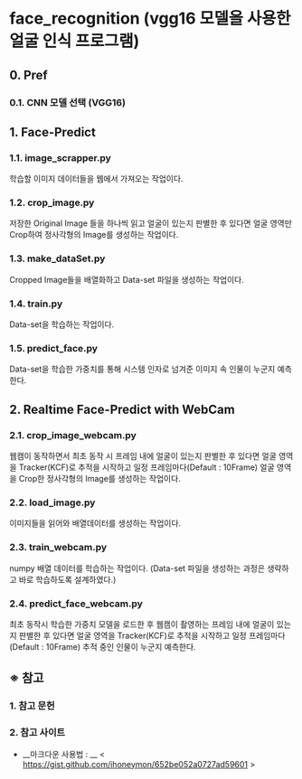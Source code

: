# face_recognition (vgg16 모델을 사용한 얼굴 인식 프로그램)

## 0. Pref

### 0.1. CNN 모델 선택 (VGG16)



## 1. Face-Predict

### 1.1. image_scrapper.py
학습할 이미지 데이터들을 웹에서 가져오는 작업이다.

### 1.2. crop_image.py
저장한 Original Image 들을 하나씩 읽고 얼굴이 있는지 판별한 후 있다면 얼굴 영역만 Crop하여 정사각형의 Image를 생성하는 작업이다.

### 1.3. make_dataSet.py
Cropped Image들을 배열화하고 Data-set 파일을 생성하는 작업이다.

### 1.4. train.py
Data-set을 학습하는 작업이다.

### 1.5. predict_face.py
Data-set을 학습한 가중치를 통해 시스템 인자로 넘겨준 이미지 속 인물이 누군지 예측한다.

## 2. Realtime Face-Predict with WebCam

### 2.1. crop_image_webcam.py
웹캠이 동작하면서 최초 동작 시 프레임 내에 얼굴이 있는지 판별한 후 있다면 얼굴 영역을 Tracker(KCF)로 추적을 시작하고 일정 프레임마다(Default : 10Frame) 얼굴 영역을 Crop한 정사각형의 Image를 생성하는 작업이다.

### 2.2. load_image.py
이미지들을 읽어와 배열데이터를 생성하는 작업이다.

### 2.3. train_webcam.py
numpy 배열 데이터를 학습하는 작업이다. (Data-set 파일을 생성하는 과정은 생략하고 바로 학습하도록 설계하였다.)

### 2.4. predict_face_webcam.py
최초 동작시 학습한 가중치 모델을 로드한 후 웹캠이 촬영하는 프레임 내에 얼굴이 있는지 판별한 후 있다면 얼굴 영역을 Tracker(KCF)로 추적을 시작하고 일정 프레임마다(Default : 10Frame) 추적 중인 인물이 누군지 예측한다.

## ※ 참고
### 1. 참고 문헌
### 2. 참고 사이트
  - __마크다운 사용법 : __ < https://gist.github.com/ihoneymon/652be052a0727ad59601 >
